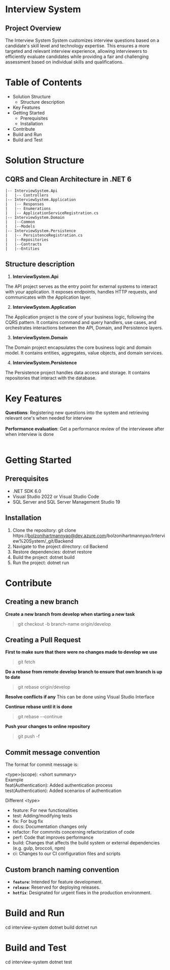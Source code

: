  # Interview System

## Project Overview
 
 The Interview System System customizes interview questions based on a candidate's skill level and technology expertise. This ensures a more targeted and relevant interview experience, allowing interviewers to efficiently evaluate candidates while providing a fair and challenging assessment based on individual skills and qualifications.

 # Table of Contents
- Solution Structure
	- Structure description
- Key Features
 - Getting Started
	- Prerequisites
	- Installation
- Contribute
- Build and Run 
- Build and Test

# Solution Structure
## CQRS and Clean Architecture in .NET 6
```
|-- InterviewSystem.Api
|  	|-- Controllers
|-- InterviewSystem.Application
|  	|-- Responses
|  	|-- Enumerations
|  	|-- ApplicationServiceRegistration.cs
|-- InterviewSystem.Domain
|  	|--Common
|   |--Models
|-- InterviewSystem.Persistence
|  	|-- PersistenceRegistration.cs
|	|--Repositories
|	|--Contracts
|	|--Entities
```

## Structure description

1. **InterviewSystem.Api**

The API project serves as the entry point for external systems to interact with your application. It exposes endpoints, handles HTTP requests, and communicates with the Application layer.

2. **InterviewSystem.Application**

The Application project is the core of your business logic, following the CQRS pattern. It contains command and query handlers, use cases, and orchestrates interactions between the API, Domain, and Persistence layers.

3. **InterviewSystem.Domain**

The Domain project encapsulates the core business logic and domain model. It contains entities, aggregates, value objects, and domain services.

4. **InterviewSystem.Persistence**

The Persistence project handles data access and storage. It contains repositories that interact with the database.

# Key Features

**Questions**: Registering new questions into the system and retrieving relevant one's when needed for interview <br/><br/>
**Performance evaluation**: Get a performance review of the interviewee after when interview is done<br/><br/>

# Getting Started
## Prerequisites
- .NET SDK 6.0
- Visual Studio 2022 or Visual Studio Code
- SQL Server and SQL Server Management Studio 19

## Installation
1. Clone the repository: git clone https://bolzonihartmannyao@dev.azure.com/bolzonihartmannyao/Interview%20System/_git/Backend
2. Navigate to the project directory: cd Backend
3. Restore dependencies: dotnet restore
4. Build the project: dotnet build
5. Run the project: dotnet run
 

# Contribute
## Creating a new branch
**Create a new branch from develop when starting a new task** <br/>
> git checkout -b branch-name origin/develop

## Creating a Pull Request
**First to make sure that there were no changes made to develop we use**
> git fetch

**Do a rebase from remote develop branch to ensure that own branch is up to date**
> git rebase origin/develop

**Resolve conflicts if any**
This can be done using Visual Studio Interface

**Continue rebase until it is done**
> git rebase --continue

**Push your changes to online repository**
> git push -f

## Commit message convention
The format for commit message is:

&lt;type&gt;(scope): &lt;short summary&gt;<br/>
Example<br/>
feat(Authentication): Added authentication process<br/>
test(Authentication): Added scenarios of authentication

Different &lt;type&gt;
- feature: For new functionalities
- test: Adding/modifying tests
- fix: For bug fix
- docs: Documentation changes only
- refactor: For commnits concerning refactorization of code
- perf: Code that improves performance
- build: Changes that affects the build system or external dependencies (e.g. gulp, broccoli, npm)
- ci: Changes to our CI configuration files and scripts

## Custom branch naming convention

- **`feature`**: Intended for feature development.
- **`release`**: Reserved for deploying releases.
- **`hotfix`**: Designated for urgent fixes in the production environment.


# Build and Run
cd interview-system
dotnet build
dotnet run

# Build and Test
cd interview-system
dotnet test